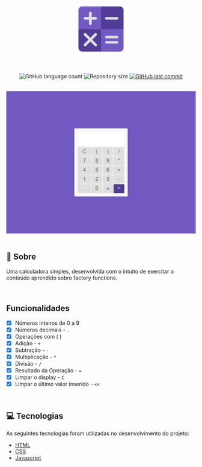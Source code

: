 <h1 align="center">
  <img width="120px" src=".github/calculator.png" alt="logo" >
</h1>
<br>
<p align="center">
  <img alt="GitHub language count" src="https://img.shields.io/github/languages/count/martins-rafael/js-calc?color=7159c1&style=flat-square">
  <img alt="Repository size" src="https://img.shields.io/github/repo-size/martins-rafael/js-calc?color=7159c1&style=flat-square">
  <a href="https://github.com/martins-rafael/gamingbot/commits/master">
    <img alt="GitHub last commit" src="https://img.shields.io/github/last-commit/martins-rafael/js-calc?color=7159c1&style=flat-square">
  </a>
</p>

<br>

<div align="center">
  <img src=".github/screenshot.png" alt="screenshot" >
</div>

<br>

## :rocket: Sobre

Uma calculadora simples, desenvolvida com o intuito de exercitar o conteúdo aprendido sobre factory functions.

<br>

## Funcionalidades

- [X] Números inteiros de 0 a 9
- [X] Números decimais - ```.```
- [X] Operações com ( )
- [X] Adição - ```+```
- [X] Subtração - ```-```
- [X] Multiplicação - ```*```
- [X] Divisão - ```/```
- [X] Resultado da Operação - ```=```
- [X] Limpar o display - ```C```
- [X] Limpar o último valor inserido - ```<<```

<br>

## :computer: Tecnologias

As seguintes tecnologias foram utilizadas no desenvolvimento do projeto:

- [HTML](https://devdocs.io/html/)
- [CSS](https://devdocs.io/css/)
- [Javascript](https://devdocs.io/javascript/)


